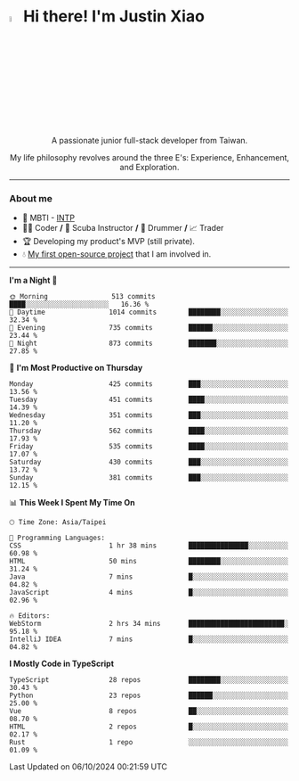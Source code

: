 # <img src="https://media.giphy.com/media/hvRJCLFzcasrR4ia7z/giphy.gif" width="5%">Hi there! I'm Justin Xiao
<p align="center">A passionate junior full-stack developer from Taiwan.  </p>
<p align="center">My life philosophy revolves around the three E's: Experience, Enhancement, and Exploration.</p>

---
### About me
- 👀 MBTI - [INTP](https://www.16personalities.com/intp-personality)
- 👨‍💻 Coder **/** 🤿 Scuba Instructor **/** 🥁 Drummer **/** 📈 Trader
- 🏆 Developing my product's MVP (still private).
- 💧 [My first open-source project](https://github.com/Game-as-a-Service/Game-Lobby-Web) that I am involved in.

---
<!--START_SECTION:waka-->
**I'm a Night 🦉** 

```text
🌞 Morning                513 commits         ████░░░░░░░░░░░░░░░░░░░░░   16.36 % 
🌆 Daytime                1014 commits        ████████░░░░░░░░░░░░░░░░░   32.34 % 
🌃 Evening                735 commits         ██████░░░░░░░░░░░░░░░░░░░   23.44 % 
🌙 Night                  873 commits         ███████░░░░░░░░░░░░░░░░░░   27.85 % 
```
📅 **I'm Most Productive on Thursday** 

```text
Monday                   425 commits         ███░░░░░░░░░░░░░░░░░░░░░░   13.56 % 
Tuesday                  451 commits         ████░░░░░░░░░░░░░░░░░░░░░   14.39 % 
Wednesday                351 commits         ███░░░░░░░░░░░░░░░░░░░░░░   11.20 % 
Thursday                 562 commits         ████░░░░░░░░░░░░░░░░░░░░░   17.93 % 
Friday                   535 commits         ████░░░░░░░░░░░░░░░░░░░░░   17.07 % 
Saturday                 430 commits         ███░░░░░░░░░░░░░░░░░░░░░░   13.72 % 
Sunday                   381 commits         ███░░░░░░░░░░░░░░░░░░░░░░   12.15 % 
```


📊 **This Week I Spent My Time On** 

```text
🕑︎ Time Zone: Asia/Taipei

💬 Programming Languages: 
CSS                      1 hr 38 mins        ███████████████░░░░░░░░░░   60.98 % 
HTML                     50 mins             ████████░░░░░░░░░░░░░░░░░   31.24 % 
Java                     7 mins              █░░░░░░░░░░░░░░░░░░░░░░░░   04.82 % 
JavaScript               4 mins              █░░░░░░░░░░░░░░░░░░░░░░░░   02.96 % 

🔥 Editors: 
WebStorm                 2 hrs 34 mins       ████████████████████████░   95.18 % 
IntelliJ IDEA            7 mins              █░░░░░░░░░░░░░░░░░░░░░░░░   04.82 % 
```

**I Mostly Code in TypeScript** 

```text
TypeScript               28 repos            ████████░░░░░░░░░░░░░░░░░   30.43 % 
Python                   23 repos            ██████░░░░░░░░░░░░░░░░░░░   25.00 % 
Vue                      8 repos             ██░░░░░░░░░░░░░░░░░░░░░░░   08.70 % 
HTML                     2 repos             █░░░░░░░░░░░░░░░░░░░░░░░░   02.17 % 
Rust                     1 repo              ░░░░░░░░░░░░░░░░░░░░░░░░░   01.09 % 
```




 Last Updated on 06/10/2024 00:21:59 UTC
<!--END_SECTION:waka-->
